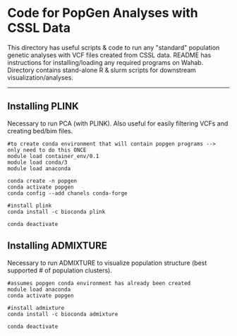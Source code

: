 # Code for PopGen Analyses with CSSL Data

This directory has useful scripts & code to run any "standard" population genetic analyses with VCF files created from CSSL data. README has instructions for installing/loading any required programs on Wahab. Directory contains stand-alone R & slurm scripts for downstream visualization/analyses.

---

## Installing PLINK

Necessary to run PCA (with PLINK). Also useful for easily filtering VCFs and creating bed/bim files.

```
#to create conda environment that will contain popgen programs --> only need to do this ONCE
module load container_env/0.1
module load conda/3
module load anaconda

conda create -n popgen
conda activate popgen
conda config --add chanels conda-forge

#install plink
conda install -c bioconda plink

conda deactivate
```

## Installing ADMIXTURE

Necessary to run ADMIXTURE to visualize population structure (best supported # of population clusters).

```
#assumes popgen conda environment has already been created
module load anaconda
conda activate popgen

#install admixture
conda install -c bioconda admixture

conda deactivate
```
